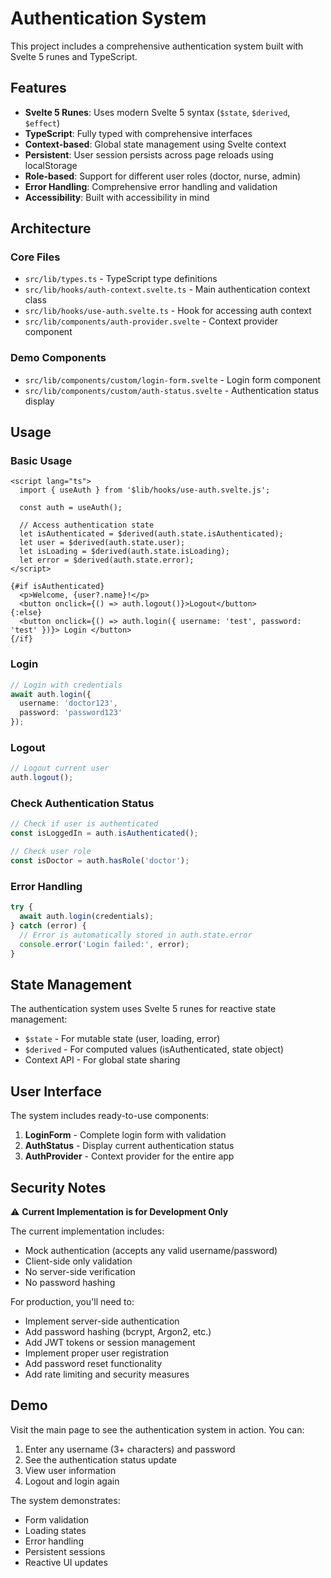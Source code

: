 # Authentication System

This project includes a comprehensive authentication system built with Svelte 5 runes and TypeScript.

## Features

- **Svelte 5 Runes**: Uses modern Svelte 5 syntax (`$state`, `$derived`, `$effect`)
- **TypeScript**: Fully typed with comprehensive interfaces
- **Context-based**: Global state management using Svelte context
- **Persistent**: User session persists across page reloads using localStorage
- **Role-based**: Support for different user roles (doctor, nurse, admin)
- **Error Handling**: Comprehensive error handling and validation
- **Accessibility**: Built with accessibility in mind

## Architecture

### Core Files

- `src/lib/types.ts` - TypeScript type definitions
- `src/lib/hooks/auth-context.svelte.ts` - Main authentication context class
- `src/lib/hooks/use-auth.svelte.ts` - Hook for accessing auth context
- `src/lib/components/auth-provider.svelte` - Context provider component

### Demo Components

- `src/lib/components/custom/login-form.svelte` - Login form component
- `src/lib/components/custom/auth-status.svelte` - Authentication status display

## Usage

### Basic Usage

```svelte
<script lang="ts">
  import { useAuth } from '$lib/hooks/use-auth.svelte.js';

  const auth = useAuth();

  // Access authentication state
  let isAuthenticated = $derived(auth.state.isAuthenticated);
  let user = $derived(auth.state.user);
  let isLoading = $derived(auth.state.isLoading);
  let error = $derived(auth.state.error);
</script>

{#if isAuthenticated}
  <p>Welcome, {user?.name}!</p>
  <button onclick={() => auth.logout()}>Logout</button>
{:else}
  <button onclick={() => auth.login({ username: 'test', password: 'test' })}> Login </button>
{/if}
```

### Login

```typescript
// Login with credentials
await auth.login({
  username: 'doctor123',
  password: 'password123'
});
```

### Logout

```typescript
// Logout current user
auth.logout();
```

### Check Authentication Status

```typescript
// Check if user is authenticated
const isLoggedIn = auth.isAuthenticated();

// Check user role
const isDoctor = auth.hasRole('doctor');
```

### Error Handling

```typescript
try {
  await auth.login(credentials);
} catch (error) {
  // Error is automatically stored in auth.state.error
  console.error('Login failed:', error);
}
```

## State Management

The authentication system uses Svelte 5 runes for reactive state management:

- `$state` - For mutable state (user, loading, error)
- `$derived` - For computed values (isAuthenticated, state object)
- Context API - For global state sharing

## User Interface

The system includes ready-to-use components:

1. **LoginForm** - Complete login form with validation
2. **AuthStatus** - Display current authentication status
3. **AuthProvider** - Context provider for the entire app

## Security Notes

⚠️ **Current Implementation is for Development Only**

The current implementation includes:

- Mock authentication (accepts any valid username/password)
- Client-side only validation
- No server-side verification
- No password hashing

For production, you'll need to:

- Implement server-side authentication
- Add password hashing (bcrypt, Argon2, etc.)
- Add JWT tokens or session management
- Implement proper user registration
- Add password reset functionality
- Add rate limiting and security measures

## Demo

Visit the main page to see the authentication system in action. You can:

1. Enter any username (3+ characters) and password
2. See the authentication status update
3. View user information
4. Logout and login again

The system demonstrates:

- Form validation
- Loading states
- Error handling
- Persistent sessions
- Reactive UI updates
